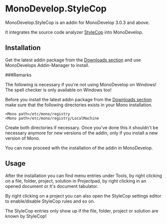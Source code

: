 MonoDevelop.StyleCop
=============

MonoDevelop.StyleCop is an addin for MonoDevelop 3.0.3 and above.

It integrates the source code analyzer [StyleCop](http://stylecop.codeplex.com/) into MonoDevelop.

Installation
-----------

Get the latest addin package from the [Downloads section](https://github.com/DarkCloud14/MonoDevelop.StyleCop/downloads) and use MonoDevelops Addin-Manager to install.

###Remarks

The following is necessary if you're not using MonoDevelop on Windows! The spell checker is only available on Windows too!
	
Before you install the latest addin package from the [Downloads section](https://github.com/DarkCloud14/MonoDevelop.StyleCop/downloads)
make sure that the following directories exists in your Mono installation.
	
	<Mono path>/etc/mono/registry
	<Mono path>/etc/mono/registry/LocalMachine
	
Create both directories if necessary.
Once you've done this it shouldn't be necessary anymore for new versions of the addin, only if you install a new version of Mono.

You can now proceed with the installation of the addin in MonoDevelop.

Usage
-----

After the installation you can find menu entries under Tools, by right clicking on a file, folder, project,
solution in Projectpad, by right clicking in an opened document or it's document tabulator.

By right clicking on a project you can also open the StyleCop settings editor to enable/disable StyleCop rules and so on.

The StyleCop entries only show up if the file, folder, project or solution are known by StyleCop!
